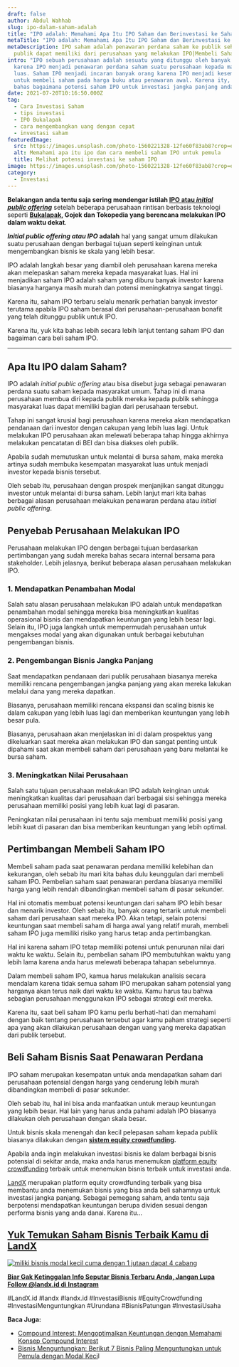 ```yaml
---
draft: false
author: Abdul Wahhab
slug: ipo-dalam-saham-adalah
title: "IPO adalah: Memahami Apa Itu IPO Saham dan Berinvestasi ke Saham IPO"
metaTitle: "IPO adalah: Memahami Apa Itu IPO Saham dan Berinvestasi ke Saham IPO"
metaDescription: IPO saham adalah penawaran perdana saham ke publik sehingga
  publik dapat memiliki dari perusahaan yang melakukan IPO|Membeli Saham IPO
intro: "IPO sebuah perusahaan adalah sesuatu yang ditunggu oleh banyak investor
  karena IPO menjadi penawaran perdana saham suatu perusahaan kepada masyarakat
  luas. Saham IPO menjadi incaran banyak orang karena IPO menjadi kesempatan
  untuk membeli saham pada harga buku atau penawaran awal. Karena ity, yuk kita
  bahas bagaimana potensi saham IPO untuk investasi jangka panjang anda. "
date: 2021-07-20T10:16:50.000Z
tag:
  - Cara Investasi Saham
  - tips investasi
  - IPO Bukalapak
  - cara mengembangkan uang dengan cepat
  - investasi saham
featuredImage:
  src: https://images.unsplash.com/photo-1560221328-12fe60f83ab8?crop=entropy&cs=tinysrgb&fit=max&fm=jpg&ixid=MnwxMTc3M3wwfDF8c2VhcmNofDJ8fHN0b2NrfGVufDB8fHx8MTY0MDMzMzA0MQ&ixlib=rb-1.2.1&q=80&w=1080
  alt: Memahami apa itu ipo dan cara membeli saham IPO untuk pemula
  title: Melihat potensi investasi ke saham IPO
image: https://images.unsplash.com/photo-1560221328-12fe60f83ab8?crop=entropy&cs=tinysrgb&fit=max&fm=jpg&ixid=MnwxMTc3M3wwfDF8c2VhcmNofDJ8fHN0b2NrfGVufDB8fHx8MTY0MDMzMzA0MQ&ixlib=rb-1.2.1&q=80&w=1080
category:
  - Investasi
---
```

**Belakangan anda tentu saja sering mendengar istilah [IPO atau *initial public offering*](https://landx.id/project/index.html)** setelah beberapa perusahaan rintisan berbasis teknologi seperti **[Bukalapak](https://landx.id/blog/ipo-bukalapak-menelusuri-penyebab-anjloknya-harga-saham-bukalapak-semenjak-ipo/), Gojek dan Tokopedia yang berencana melakukan IPO dalam waktu dekat**.

***Initial public offering atau IPO* adalah** hal yang sangat umum dilakukan suatu perusahaan dengan berbagai tujuan seperti keinginan untuk mengembangkan bisnis ke skala yang lebih besar.

IPO adalah langkah besar yang diambil oleh perusahaan karena mereka akan melepaskan saham mereka kepada masyarakat luas. Hal ini menjadikan saham IPO adalah saham yang diburu banyak investor karena biasanya harganya masih murah dan potensi meningkatnya sangat tinggi. 

Karena itu, saham IPO terbaru selalu menarik perhatian banyak investor terutama apabila IPO saham berasal dari perusahaan-perusahaan bonafit yang telah ditunggu publik untuk IPO. 

Karena itu, yuk kita bahas lebih secara lebih lanjut tentang saham IPO dan bagaiman cara beli saham IPO.

- - -

## Apa Itu IPO dalam Saham?

IPO adalah *initial public offering* atau bisa disebut juga sebagai penawaran perdana suatu saham kepada masyarakat umum. Tahap ini di mana perusahaan membua diri kepada publik mereka kepada publik sehingga masyarakat luas dapat memiliki bagian dari perusahaan tersebut.

Tahap ini sangat krusial bagi perusahaan karena mereka akan mendapatkan pendanaan dari investor dengan cakupan yang lebih luas lagi. Untuk melakukan IPO perusahaan akan melewati beberapa tahap hingga akhirnya melakukan pencatatan di BEI dan bisa diakses oleh publik.

Apabila sudah memutuskan untuk melantai di bursa saham, maka mereka artinya sudah membuka kesempatan masyarakat luas untuk menjadi investor kepada bisnis tersebut.

Oleh sebab itu, perusahaan dengan prospek menjanjikan sangat ditunggu investor untuk melantai di bursa saham. Lebih lanjut mari kita bahas berbagai alasan perusahaan melakukan penawaran perdana atau *initial public offering*.

## Penyebab Perusahaan Melakukan IPO

Perusahaan melakukan IPO dengan berbagai tujuan berdasarkan pertimbangan yang sudah mereka bahas secara internal bersama para stakeholder. Lebih jelasnya, berikut beberapa alasan perusahaan melakukan IPO.

### 1. Mendapatkan Penambahan Modal

Salah satu alasan perusahaan melakukan IPO adalah untuk mendapatkan penambahan modal sehingga mereka bisa meningkatkan kualitas operasional bisnis dan mendapatkan keuntungan yang lebih besar lagi. Selain itu, IPO juga langkah untuk mempermudah perusahaan untuk mengakses modal yang akan digunakan untuk berbagai kebutuhan pengembangan bisnis.

### 2. Pengembangan Bisnis Jangka Panjang

Saat mendapatkan pendanaan dari publik perusahaan biasanya mereka memiliki rencana pengembangan jangka panjang yang akan mereka lakukan melalui dana yang mereka dapatkan.

Biasanya, perusahaan memiliki rencana ekspansi dan scaling bisnis ke dalam cakupan yang lebih luas lagi dan memberikan keuntungan yang lebih besar pula.

Biasanya, perusahaan akan menjelaskan ini di dalam prospektus yang dikeluarkan saat mereka akan melakukan IPO dan sangat penting untuk dipahami saat akan membeli saham dari perusahaan yang baru melantai ke bursa saham.

### 3. Meningkatkan Nilai Perusahaan

Salah satu tujuan perusahaan melakukan IPO adalah keinginan untuk meningkatkan kualitas dari perusahaan dari berbagai sisi sehingga mereka perusahaan memiliki posisi yang lebih kuat lagi di pasaran.

Peningkatan nilai perusahaan ini tentu saja membuat memiliki posisi yang lebih kuat di pasaran dan bisa memberikan keuntungan yang lebih optimal.

## Pertimbangan Membeli Saham IPO

Membeli saham pada saat penawaran perdana memiliki kelebihan dan kekurangan, oleh sebab itu mari kita bahas dulu keunggulan dari membeli saham IPO. Pembelian saham saat penawaran perdana biasanya memiliki harga yang lebih rendah dibandingkan membeli saham di pasar sekunder.

Hal ini otomatis membuat potensi keuntungan dari saham IPO lebih besar dan menarik investor. Oleh sebab itu, banyak orang tertarik untuk membeli saham dari perusahaan saat mereka IPO. Akan tetapi, selain potensi keuntungan saat membeli saham di harga awal yang relatif murah, membeli saham IPO juga memiliki risiko yang harus tetap anda pertimbangkan.

Hal ini karena saham IPO tetap memiliki potensi untuk penurunan nilai dari waktu ke waktu. Selain itu, pembelian saham IPO membutuhkan waktu yang lebih lama karena anda harus melewati beberapa tahapan sebelumnya.

Dalam membeli saham IPO, kamua harus melakukan analisis secara mendalam karena tidak semua saham IPO merupakan saham potensial yang harganya akan terus naik dari waktu ke waktu. Kamu harus tau bahwa sebagian perusahaan menggunakan IPO sebagai strategi exit mereka. 

Karena itu, saat beli saham IPO kamu perlu berhati-hati dan memahami dengan baik tentang perusahaan tersebut agar kamu paham strategi seperti apa yang akan dilakukan perusahaan dengan uang yang mereka dapatkan dari publik tersebut.

## Beli Saham  Bisnis Saat Penawaran Perdana

IPO saham merupakan kesempatan untuk anda mendapatkan saham dari perusahaan potensial dengan harga yang cenderung lebih murah dibandingkan membeli di pasar sekunder.

Oleh sebab itu, hal ini bisa anda manfaatkan untuk meraup keuntungan yang lebih besar. Hal lain yang harus anda pahami adalah IPO biasanya dilakukan oleh perusahaan dengan skala besar.

Untuk bisnis skala menengah dan kecil pelepasan saham kepada publik biasanya dilakukan dengan **[sistem equity crowdfunding](https://landx.id/project/index.html).** 

Apabila anda ingin melakukan investasi bisnis ke dalam berbagai bisnis potensial di sekitar anda, maka anda harus menemukan [platform equity crowdfunding](https://landx.id/) terbaik untuk menemukan bisnis terbaik untuk investasi anda.

[LandX](https://landx.id/) merupakan platform equity crowdfunding terbaik yang bisa membantu anda menemukan bisnis yang bisa anda beli sahamnya untuk investasi jangka panjang. Sebagai pemegang saham, anda tentu saja berpotensi mendapatkan keuntungan berupa dividen sesuai dengan performa bisnis yang anda danai. Karena itu...

## **[Yuk Temukan Saham Bisnis Terbaik Kamu di LandX](https://landx.id/project/?utm_source=Blog&utm_medium=organic+keyword&utm_campaign=blog&utm_id=Blog)**

[![miliki bisnis modal kecil cuma dengan 1 jutaan dapat 4 cabang ](https://accountgram-production.sfo2.cdn.digitaloceanspaces.com/landx_ghost/2021/11/jadi-owner-bisnis-hanya-1-jutaan-dengan-cuan-yang-sangat-menjanjikan.png)](https://landx.id/project/?utm_source=Blog&utm_medium=organic+keyword&utm_campaign=blog&utm_id=Blog)

**[Biar Gak Ketinggalan Info Seputar Bisnis Terbaru Anda, Jangan Lupa Follow @landx.id di Instagram](https://instagram.com/landx.id?utm_medium=copy_link)**

\#LandX.id    #landx         #landx.id    #InvestasiBisnis    #EquityCrowdfunding    #InvestasiMenguntungkan    #Urundana    #BisnisPatungan    #InvestasiUsaha

**Baca Juga:**

* [Compound Interest: Mengoptimalkan Keuntungan dengan Memahami Konsep Compound Interest](https://landx.id/blog/compound-interest-adalah/)
* [Bisnis Menguntungkan: Berikut 7 Bisnis Paling Menguntungkan untuk Pemula dengan Modal Keci](https://landx.id/blog/7-bisnis-yang-menguntungkan-untuk-pemula/)l